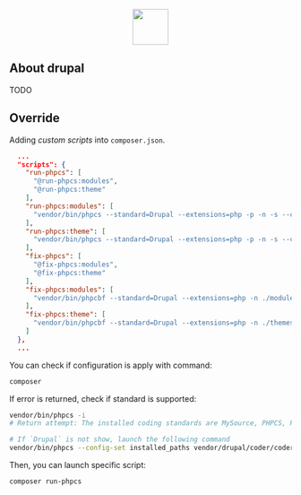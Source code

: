 <p align="center" class="text-center"><img src="https://www.drupal.org/files/drupal_logo-blue.png" height="64"></p>

## About drupal

TODO

## Override

Adding *custom scripts* into `composer.json`.

```json
  ...
  "scripts": {
    "run-phpcs": [
      "@run-phpcs:modules",
      "@run-phpcs:theme"
    ],
    "run-phpcs:modules": [
      "vendor/bin/phpcs --standard=Drupal --extensions=php -p -n -s --colors ./modules/custom/"
    ],
    "run-phpcs:theme": [
      "vendor/bin/phpcs --standard=Drupal --extensions=php -p -n -s --colors ./themes/custom/"
    ],
    "fix-phpcs": [
      "@fix-phpcs:modules",
      "@fix-phpcs:theme"
    ],
    "fix-phpcs:modules": [
      "vendor/bin/phpcbf --standard=Drupal --extensions=php -n ./modules/custom/"
    ],
    "fix-phpcs:theme": [
      "vendor/bin/phpcbf --standard=Drupal --extensions=php -n ./themes/custom/"
    ]
  },
  ...
```

You can check if configuration is apply with command:
```bash
composer
```

If error is returned, check if standard is supported:
```bash
vendor/bin/phpcs -i
# Return attempt: The installed coding standards are MySource, PHPCS, PSR1, PEAR, PSR2, Squiz, Zend, Drupal and DrupalPractice

# If `Drupal` is not show, launch the following command
vendor/bin/phpcs --config-set installed_paths vendor/drupal/coder/coder_sniffer
```

Then, you can launch specific script:
```bash
composer run-phpcs
```
